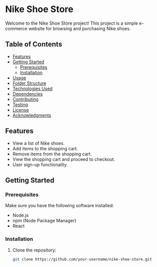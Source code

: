 # Nike Shoe Store

Welcome to the Nike Shoe Store project! This project is a simple e-commerce website for browsing and purchasing Nike shoes.

## Table of Contents

- [Features](#features)
- [Getting Started](#getting-started)
  - [Prerequisites](#prerequisites)
  - [Installation](#installation)
- [Usage](#usage)
- [Folder Structure](#folder-structure)
- [Technologies Used](#technologies-used)
- [Dependencies](#dependencies)
- [Contributing](#contributing)
- [Testing](#testing)
- [License](#license)
- [Acknowledgments](#acknowledgments)

## Features

- View a list of Nike shoes.
- Add items to the shopping cart.
- Remove items from the shopping cart.
- View the shopping cart and proceed to checkout.
- User sign-up functionality.

## Getting Started

### Prerequisites

Make sure you have the following software installed:

- Node.js
- npm (Node Package Manager)
- React

### Installation

1. Clone the repository:

   ```bash
   git clone https://github.com/your-username/nike-shoe-store.git
